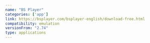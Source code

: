 ```yaml
---
name: "BS Player"
categories: ['app']
link: https://bsplayer.com/bsplayer-english/download-free.html
compatibility: emulation
versionFrom: "2.74"
type: applications
---
```


